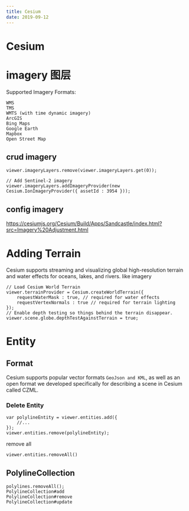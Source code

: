 ```yaml
---
title: Cesium
date: 2019-09-12
---
```

# Cesium
# imagery 图层
Supported Imagery Formats:

    WMS
    TMS
    WMTS (with time dynamic imagery)
    ArcGIS
    Bing Maps
    Google Earth
    Mapbox
    Open Street Map

## crud imagery
    viewer.imageryLayers.remove(viewer.imageryLayers.get(0));

    // Add Sentinel-2 imagery
    viewer.imageryLayers.addImageryProvider(new Cesium.IonImageryProvider({ assetId : 3954 }));

## config imagery
https://cesiumjs.org/Cesium/Build/Apps/Sandcastle/index.html?src=Imagery%20Adjustment.html

# Adding Terrain
Cesium supports streaming and visualizing global high-resolution terrain and water effects for oceans, lakes, and rivers. like imagery

    // Load Cesium World Terrain
    viewer.terrainProvider = Cesium.createWorldTerrain({
        requestWaterMask : true, // required for water effects
        requestVertexNormals : true // required for terrain lighting
    });
    // Enable depth testing so things behind the terrain disappear.
    viewer.scene.globe.depthTestAgainstTerrain = true;

# Entity
## Format
Cesium supports popular vector formats `GeoJson and KML`, as well as an open format we developed specifically for describing a scene in Cesium called CZML.


### Delete Entity

    var polylineEntity = viewer.entities.add({
        //...
    });
    viewer.entities.remove(polylineEntity);

remove all

    viewer.entities.removeAll()

## PolylineCollection

    polylines.removeAll();
    PolylineCollection#add
    PolylineCollection#remove
    PolylineCollection#update

